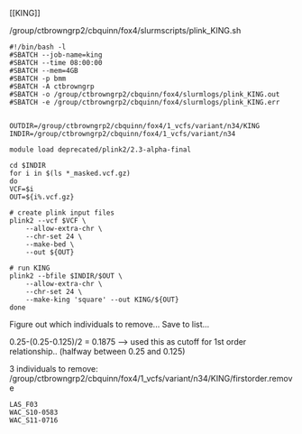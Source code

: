 [[KING]]

/group/ctbrowngrp2/cbquinn/fox4/slurmscripts/plink_KING.sh
```
#!/bin/bash -l
#SBATCH --job-name=king
#SBATCH --time 08:00:00
#SBATCH --mem=4GB
#SBATCH -p bmm
#SBATCH -A ctbrowngrp
#SBATCH -o /group/ctbrowngrp2/cbquinn/fox4/slurmlogs/plink_KING.out
#SBATCH -e /group/ctbrowngrp2/cbquinn/fox4/slurmlogs/plink_KING.err


OUTDIR=/group/ctbrowngrp2/cbquinn/fox4/1_vcfs/variant/n34/KING
INDIR=/group/ctbrowngrp2/cbquinn/fox4/1_vcfs/variant/n34

module load deprecated/plink2/2.3-alpha-final

cd $INDIR
for i in $(ls *_masked.vcf.gz)
do
VCF=$i
OUT=${i%.vcf.gz}

# create plink input files
plink2 --vcf $VCF \
    --allow-extra-chr \
    --chr-set 24 \
    --make-bed \
    --out ${OUT}
    
# run KING
plink2 --bfile $INDIR/$OUT \
    --allow-extra-chr \
    --chr-set 24 \
	--make-king 'square' --out KING/${OUT}
done
```

Figure out which individuals to remove...
Save to list...

0.25-(0.25-0.125)/2 = 0.1875 --> used this as cutoff for 1st order relationship.. (halfway between 0.25 and 0.125)

3 individuals to remove:
/group/ctbrowngrp2/cbquinn/fox4/1_vcfs/variant/n34/KING/firstorder.remove

```
LAS_F03
WAC_S10-0583
WAC_S11-0716
```
